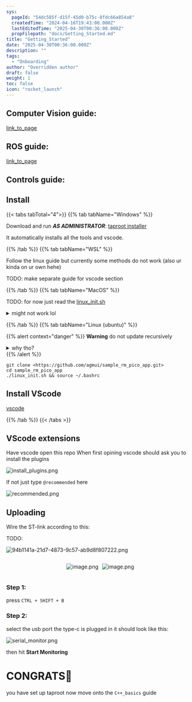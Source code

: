 ```yaml
---
sys:
  pageId: "54dc585f-d15f-45d0-b75c-8fdc66a854a8"
  createdTime: "2024-04-16T19:43:00.000Z"
  lastEditedTime: "2025-04-30T00:36:00.000Z"
  propFilepath: "docs/Getting_Started.md"
title: "Getting_Started"
date: "2025-04-30T00:36:00.000Z"
description: ""
tags:
  - "Onboarding"
author: "Overridden author"
draft: false
weight: 1
toc: false
icon: "rocket_launch"
---
```


## Computer Vision guide:

[link_to_page](86d45bc0-388b-4d26-8848-44f255f73d0e)

## ROS guide:

[link_to_page](3c76c1de-ec8f-46d6-8b0a-294005edc2d5)

## Controls guide:

## Install

{{< tabs tabTotal="4">}}
{{% tab tabName="Windows" %}}

Download and run _**AS ADMINISTRATOR**_: [taproot installer](https://github.com/Thornbots/TeachingFreshies/releases/tag/1.0)

It automatically installs all the tools and vscode.

{{% /tab %}}
{{% tab tabName="WSL" %}}

Follow the linux guide but currently some methods do not work (also ur kinda on ur own hehe)

TODO: make separate guide for vscode section

{{% /tab %}}
{{% tab tabName="MacOS" %}}

TODO: for now just read the [linux_init.sh](https://github.com/agmui/sample_rm_pico_app/blob/main/linux_init.sh)

<details>
<summary>might not work lol</summary>

`brew install libusb pkg-config`

Next install: [vscode](https://code.visualstudio.com/Download)

</details>

{{% /tab %}}
{{% tab tabName="Linux (ubuntu)" %}}

{{% alert context="danger" %}}
**Warning** do not update recursively
<details>
<summary>why tho?</summary>
There are some submodules that may go on for a while (like tinyusb) and I highly
recommend you don't need to get them.
If you want to see what submodules I update just look in `linux_init.sh`
</details>
{{% /alert %}}

```shell
git clone <https://github.com/agmui/sample_rm_pico_app.git>
cd sample_rm_pico_app
./linux_init.sh && source ~/.bashrc
```

## Install VScode

[vscode](https://code.visualstudio.com/Download)

{{% /tab %}}
{{< /tabs >}}

## VScode extensions

Have vscode open this repo
When first opining vscode should ask you to install the plugins

![install_plugins.png](https://prod-files-secure.s3.us-west-2.amazonaws.com/d518164a-d88e-44d1-a4ee-3adb3bd8bce0/89bd30f0-1825-4e77-867b-0a41ce370880/install_plugins.png?X-Amz-Algorithm=AWS4-HMAC-SHA256&X-Amz-Content-Sha256=UNSIGNED-PAYLOAD&X-Amz-Credential=ASIAZI2LB4663AGKJTXA%2F20250515%2Fus-west-2%2Fs3%2Faws4_request&X-Amz-Date=20250515T050929Z&X-Amz-Expires=3600&X-Amz-Security-Token=IQoJb3JpZ2luX2VjEG0aCXVzLXdlc3QtMiJHMEUCIFaF308NrOYGMiTpQy26e0bXlCyyAYx8432sr99Z%2F9xfAiEApBYvI4XCAldAPNtpItWpz%2FiMphyvWgj%2BlpTcmog9vK0q%2FwMIJhAAGgw2Mzc0MjMxODM4MDUiDLWL5PC78RmOyyqLoCrcAx3RYvYByVKvVeFo9DlleUHKea4J0EQo15HnzbNaZIf6dxOTU219mLNHz0w6aaTIy2Wkh%2BnmfalCtBR%2B%2FOIIo6%2B9y2D0GDqvD46mAnxyud9WtXiaZFhmJKeb1m49958LFcZyNtsF7KXjqxlVGtrZlTHgZJCUwLNb7oB7NDf%2B9qk5PxoedT%2ByKFRhwceS3dnSShU5opU5mE3zKsexI02oF8FXmiadYIwzw%2FI0vd72rgXBRIf8Pfm7PIH2FT9mLSMsc7wF5zXQTIH%2BsvB%2BLNowFfqFqa9o9QIP1RhHYEsLf3qqxQfv8%2FrzrGJPg6iinms7OYIyVf4uRr9%2Bbex82civ4lZiPcFn7uixQtz2wQ%2FOcBV3%2BsISuze8pWN%2FnmtyXvhrlfbGuzH0K5B%2BMRQLw%2Fpw%2FrYruRptI7oGsDvgib%2F38aElZI8TgzMfcCDZmb1%2B%2FEvjHufuEmojMvvw25Agqj30uok9rAcG7Lgm7DwneVSDvUdXl0HVGCylK%2FQKIZLjAo0tby9p4lItfI4woNG9EBqqWYvbnG439BwBqEfsD%2BqYq4FB2kt5P6Z58cMBjyKOe1vBrjVeMiGTCWUBzZwAEiDVMLNjzVE1p30I8PHq0qoB9KuLxZnqiEtiXWNyoaXsMMPrlcEGOqUB5RplZ9oMg7i7GEENi4NSF5TMT63RG4tPwLh1g%2BkS%2FN1fPEBp%2FUkqA1o6FiNXGByY%2FiUsjDn5pZZOc1GlljySjibtcB46QwdThQytF0XqDJyrW%2BGRZ2dHLAtWNXaBSbmemT6QhJgvZ7RyfcNYnCQCxfLn52W%2BrM4%2BRncpLcSFVe3IB%2BMTfELT6vb9CJsZ4MBxG4eDZEZUc0hEp4lWtv8p5FoT%2BMmj&X-Amz-Signature=a95a9b80e76384cb62b86df18e18860ffd04769ca3b4eb1339ffa7eb5d98452e&X-Amz-SignedHeaders=host&x-id=GetObject)

If not just type `@recommended` here  

![recommended.png](https://prod-files-secure.s3.us-west-2.amazonaws.com/d518164a-d88e-44d1-a4ee-3adb3bd8bce0/61e661e9-5d85-4dfc-be0d-8d2097a5e793/recommended.png?X-Amz-Algorithm=AWS4-HMAC-SHA256&X-Amz-Content-Sha256=UNSIGNED-PAYLOAD&X-Amz-Credential=ASIAZI2LB4663AGKJTXA%2F20250515%2Fus-west-2%2Fs3%2Faws4_request&X-Amz-Date=20250515T050929Z&X-Amz-Expires=3600&X-Amz-Security-Token=IQoJb3JpZ2luX2VjEG0aCXVzLXdlc3QtMiJHMEUCIFaF308NrOYGMiTpQy26e0bXlCyyAYx8432sr99Z%2F9xfAiEApBYvI4XCAldAPNtpItWpz%2FiMphyvWgj%2BlpTcmog9vK0q%2FwMIJhAAGgw2Mzc0MjMxODM4MDUiDLWL5PC78RmOyyqLoCrcAx3RYvYByVKvVeFo9DlleUHKea4J0EQo15HnzbNaZIf6dxOTU219mLNHz0w6aaTIy2Wkh%2BnmfalCtBR%2B%2FOIIo6%2B9y2D0GDqvD46mAnxyud9WtXiaZFhmJKeb1m49958LFcZyNtsF7KXjqxlVGtrZlTHgZJCUwLNb7oB7NDf%2B9qk5PxoedT%2ByKFRhwceS3dnSShU5opU5mE3zKsexI02oF8FXmiadYIwzw%2FI0vd72rgXBRIf8Pfm7PIH2FT9mLSMsc7wF5zXQTIH%2BsvB%2BLNowFfqFqa9o9QIP1RhHYEsLf3qqxQfv8%2FrzrGJPg6iinms7OYIyVf4uRr9%2Bbex82civ4lZiPcFn7uixQtz2wQ%2FOcBV3%2BsISuze8pWN%2FnmtyXvhrlfbGuzH0K5B%2BMRQLw%2Fpw%2FrYruRptI7oGsDvgib%2F38aElZI8TgzMfcCDZmb1%2B%2FEvjHufuEmojMvvw25Agqj30uok9rAcG7Lgm7DwneVSDvUdXl0HVGCylK%2FQKIZLjAo0tby9p4lItfI4woNG9EBqqWYvbnG439BwBqEfsD%2BqYq4FB2kt5P6Z58cMBjyKOe1vBrjVeMiGTCWUBzZwAEiDVMLNjzVE1p30I8PHq0qoB9KuLxZnqiEtiXWNyoaXsMMPrlcEGOqUB5RplZ9oMg7i7GEENi4NSF5TMT63RG4tPwLh1g%2BkS%2FN1fPEBp%2FUkqA1o6FiNXGByY%2FiUsjDn5pZZOc1GlljySjibtcB46QwdThQytF0XqDJyrW%2BGRZ2dHLAtWNXaBSbmemT6QhJgvZ7RyfcNYnCQCxfLn52W%2BrM4%2BRncpLcSFVe3IB%2BMTfELT6vb9CJsZ4MBxG4eDZEZUc0hEp4lWtv8p5FoT%2BMmj&X-Amz-Signature=dcd62c6c843ab05d911b17ad3680823f69c7427c3ebb811cb19b3c32f52a2a58&X-Amz-SignedHeaders=host&x-id=GetObject)

## Uploading

Wire the ST-link according to this:

TODO:

![94b1141a-21d7-4873-9c57-ab9d8f807222.png](https://prod-files-secure.s3.us-west-2.amazonaws.com/d518164a-d88e-44d1-a4ee-3adb3bd8bce0/e5fad17d-ab82-4300-9f4c-505ab4b1202c/94b1141a-21d7-4873-9c57-ab9d8f807222.png?X-Amz-Algorithm=AWS4-HMAC-SHA256&X-Amz-Content-Sha256=UNSIGNED-PAYLOAD&X-Amz-Credential=ASIAZI2LB4663AGKJTXA%2F20250515%2Fus-west-2%2Fs3%2Faws4_request&X-Amz-Date=20250515T050929Z&X-Amz-Expires=3600&X-Amz-Security-Token=IQoJb3JpZ2luX2VjEG0aCXVzLXdlc3QtMiJHMEUCIFaF308NrOYGMiTpQy26e0bXlCyyAYx8432sr99Z%2F9xfAiEApBYvI4XCAldAPNtpItWpz%2FiMphyvWgj%2BlpTcmog9vK0q%2FwMIJhAAGgw2Mzc0MjMxODM4MDUiDLWL5PC78RmOyyqLoCrcAx3RYvYByVKvVeFo9DlleUHKea4J0EQo15HnzbNaZIf6dxOTU219mLNHz0w6aaTIy2Wkh%2BnmfalCtBR%2B%2FOIIo6%2B9y2D0GDqvD46mAnxyud9WtXiaZFhmJKeb1m49958LFcZyNtsF7KXjqxlVGtrZlTHgZJCUwLNb7oB7NDf%2B9qk5PxoedT%2ByKFRhwceS3dnSShU5opU5mE3zKsexI02oF8FXmiadYIwzw%2FI0vd72rgXBRIf8Pfm7PIH2FT9mLSMsc7wF5zXQTIH%2BsvB%2BLNowFfqFqa9o9QIP1RhHYEsLf3qqxQfv8%2FrzrGJPg6iinms7OYIyVf4uRr9%2Bbex82civ4lZiPcFn7uixQtz2wQ%2FOcBV3%2BsISuze8pWN%2FnmtyXvhrlfbGuzH0K5B%2BMRQLw%2Fpw%2FrYruRptI7oGsDvgib%2F38aElZI8TgzMfcCDZmb1%2B%2FEvjHufuEmojMvvw25Agqj30uok9rAcG7Lgm7DwneVSDvUdXl0HVGCylK%2FQKIZLjAo0tby9p4lItfI4woNG9EBqqWYvbnG439BwBqEfsD%2BqYq4FB2kt5P6Z58cMBjyKOe1vBrjVeMiGTCWUBzZwAEiDVMLNjzVE1p30I8PHq0qoB9KuLxZnqiEtiXWNyoaXsMMPrlcEGOqUB5RplZ9oMg7i7GEENi4NSF5TMT63RG4tPwLh1g%2BkS%2FN1fPEBp%2FUkqA1o6FiNXGByY%2FiUsjDn5pZZOc1GlljySjibtcB46QwdThQytF0XqDJyrW%2BGRZ2dHLAtWNXaBSbmemT6QhJgvZ7RyfcNYnCQCxfLn52W%2BrM4%2BRncpLcSFVe3IB%2BMTfELT6vb9CJsZ4MBxG4eDZEZUc0hEp4lWtv8p5FoT%2BMmj&X-Amz-Signature=2084596300a91e49fb1bfa29dfeeb68e0aa53fc76866e72979ab1a33619fdbf6&X-Amz-SignedHeaders=host&x-id=GetObject)

<div style="display: flex;flex-direction: row; column-gap:10px; max-width: 630px;justify-content: center;">
<div>

![image.png](https://prod-files-secure.s3.us-west-2.amazonaws.com/d518164a-d88e-44d1-a4ee-3adb3bd8bce0/210ecb78-1116-4d7b-b9b7-2292f66fa2c2/image.png?X-Amz-Algorithm=AWS4-HMAC-SHA256&X-Amz-Content-Sha256=UNSIGNED-PAYLOAD&X-Amz-Credential=ASIAZI2LB466VLQG3KDZ%2F20250515%2Fus-west-2%2Fs3%2Faws4_request&X-Amz-Date=20250515T050943Z&X-Amz-Expires=3600&X-Amz-Security-Token=IQoJb3JpZ2luX2VjEG0aCXVzLXdlc3QtMiJGMEQCIFcv7KjBFA9v58PiCX9AG1%2BMEnmKV0pTwvuy9nobopMXAiAHb7pHvMtu%2B8397Gdh3qSIWS%2F%2B7uFdERoiHy6y7w40mSr%2FAwgmEAAaDDYzNzQyMzE4MzgwNSIMNkMOyojucoYIRBVdKtwD1g9KJl8ZJGCTaROwHviFkmZ%2F4SLfkzSW80vGrMRdquAbbB8gXDaX7AbCyRJ5UQ681cxgT59bETMlK2XFgc9Wt8vATrQA137efugZ5FMtInE5b8vMOOXcyOPlPE9trTBo%2BKTJxknP%2B%2FWwy2EoG6exb3xitEyaytRwRVjWNgi9utQVjjhnGAqDxvrl%2Bf93LPaoKftS5Qt2fJ0NYYjw5a5q%2FnBXiiBOd61PbdrBlZA4Ol4xtrRm1lg6%2FIpis90BeV4%2Fu9U6JgHJd5RNRFwRPGWx2k0al6GJzQnpz%2F5viPXFSN2mMDPNytKOjVQVsRvZK54kcN4ig%2BdgfbHW8PE3RwYQnWlSSue1A066KBQoySP0mML0Bwe2bTWe44OguYhey6zkpjwDRthftEBOK7QKpFX%2B6lZa0y%2BucjeVzCvI3o3mNLGg5ZODPeFSAS8wTp8%2FQg6D5Ef%2FJNEeE9oBXKCmKgxwCPQvsJ1tWiVBuhG6rWLe0zf7RKcEHVrK%2Bc5gyrpTl66p842ovTGFfNtvB2gSIMiHjaaa0tewlqChekt4QYpkzteQo8dw7pIHkWISjO%2F6RcSUPsSTJ%2BT%2F3vlCWl05fhVsRBd7ufS8MLiYdNKJW4QKV5DUDv4PoGg8oYPuRtMwh%2BuVwQY6pgFfMrM8BTE7wBPVMg9k0n0i2847r8lFfHvDtTDs%2FYL5%2BpV0s3AdG1UJ8Te2IbS3AY1B%2B%2BN%2BdtUUAZd5RH1eDBcolQlnqDGOKVadgLw78MhTXy4j%2Bdda1RviNK9IOMjG0IWfjocsIjbWEyacMrjsNUAcSMVSEf8imLlXG2OH6rWxGP5FjG12ejbrDOjQ68TypLgdstaW8gTUrYI157GiYkNer3cA3ujh&X-Amz-Signature=0195efaa5b5e9b71ce3abbd3cfd88fe69c4e2f2bc116471a73dba4bcab65daeb&X-Amz-SignedHeaders=host&x-id=GetObject)

</div>
<div>

![image.png](https://prod-files-secure.s3.us-west-2.amazonaws.com/d518164a-d88e-44d1-a4ee-3adb3bd8bce0/33a0fd0f-8ca6-4a86-8e09-26e95ded1fff/image.png?X-Amz-Algorithm=AWS4-HMAC-SHA256&X-Amz-Content-Sha256=UNSIGNED-PAYLOAD&X-Amz-Credential=ASIAZI2LB466VDY5XVVQ%2F20250515%2Fus-west-2%2Fs3%2Faws4_request&X-Amz-Date=20250515T050944Z&X-Amz-Expires=3600&X-Amz-Security-Token=IQoJb3JpZ2luX2VjEG0aCXVzLXdlc3QtMiJHMEUCIQDpckUMV35GWciV29aCqY00oPC9h8hpTMUqzNCuCAPnXgIgIh7z08ZBd9ZyTMwQ4UhO6Sbca4AqCQLK2NmeDesk5Y0q%2FwMIJhAAGgw2Mzc0MjMxODM4MDUiDFEgSDhKy%2By4SidgNCrcAxifwF8rSOyz0QHRjTqtPWA4zHONzeyi6OYbI0UruTH01xSvyYehd3pydfKUzzCnPoa6ih1duONYtPPt%2FDVNjNgEnt65M9bIbHNQi5QynBBXckAjA03h%2FAzpAlhgfObBVfeG9%2FvPvBwhI6AITlKytLRag8yDLgAdlxRy4otxzBhts%2FCOlSAtULU%2F9lnX8Hgm2kY56yndn8p3aJ3OtF%2Fyl%2Fh0zns2c08se3unbG1VKUsWYx3vYDVDkzicbwyHI42p0Bar%2BU8%2F%2BDb8FBhozIhD4b%2Fc9sWCStmHoji1LEULATSIVRSzqonCpGkddZVVaMHEjf7v2zVki5FdH9nZkNyzI1prcTuU04HySVFT9Rck2TDxkOJHPhCCuI0aW3Tou5pUJJdhcU5nyybLAe0ShfTFRohRBp0%2FKjTPTSHS10Ht9v8Vh2XIz%2BMSbmUCYwV%2B6LGJ89DwO%2F4jmtJmYvhZyaaWwhGQIfsFB7QMV%2BWRqpm9ocZop%2BgBD65hkZXDqmd7%2FA90p3prBgzs1qfT0ThYiUr21wJHvvla41wU94PoP0CAURBfBidsIF3ky5ATR%2BoHGqurrzHOEBzDy9TbtoH%2FiQKsdjORHmeA1NNLCc52x2XnOVQbiIAdOwZY76y6pL3RMInqlcEGOqUBIuWYr3beH05b0p3X4ru8RdYg2K52wybri1cPozUUZIwa49E1e6ow8p%2FiywLtA6ySeHofHB4ivCZclCJLL9szlqL73mb%2FAs1OW%2BiKfw5BH0CXoxhIGh8pKH7b8z8Hx%2FFltVdUxQwgwzv4JXgrA2c69CHpAI%2FTQ8dSeAtwNrn9owBCNlka2Fv40LfdoucB76v%2FLi7TSZu8Dj4TJ7whN6Dws1tljnBw&X-Amz-Signature=71823818448a6794383097c479cc99e901284bae15163bd7f6541e963d18228c&X-Amz-SignedHeaders=host&x-id=GetObject)

</div>
</div>

### Step 1:

press `CTRL + SHIFT + B`

### Step 2:

select the usb port the type-c is plugged in it should look like this:

![serial_monitor.png](https://prod-files-secure.s3.us-west-2.amazonaws.com/d518164a-d88e-44d1-a4ee-3adb3bd8bce0/f03f4774-05d4-4393-b6a0-d5efb6d315ab/serial_monitor.png?X-Amz-Algorithm=AWS4-HMAC-SHA256&X-Amz-Content-Sha256=UNSIGNED-PAYLOAD&X-Amz-Credential=ASIAZI2LB4663AGKJTXA%2F20250515%2Fus-west-2%2Fs3%2Faws4_request&X-Amz-Date=20250515T050929Z&X-Amz-Expires=3600&X-Amz-Security-Token=IQoJb3JpZ2luX2VjEG0aCXVzLXdlc3QtMiJHMEUCIFaF308NrOYGMiTpQy26e0bXlCyyAYx8432sr99Z%2F9xfAiEApBYvI4XCAldAPNtpItWpz%2FiMphyvWgj%2BlpTcmog9vK0q%2FwMIJhAAGgw2Mzc0MjMxODM4MDUiDLWL5PC78RmOyyqLoCrcAx3RYvYByVKvVeFo9DlleUHKea4J0EQo15HnzbNaZIf6dxOTU219mLNHz0w6aaTIy2Wkh%2BnmfalCtBR%2B%2FOIIo6%2B9y2D0GDqvD46mAnxyud9WtXiaZFhmJKeb1m49958LFcZyNtsF7KXjqxlVGtrZlTHgZJCUwLNb7oB7NDf%2B9qk5PxoedT%2ByKFRhwceS3dnSShU5opU5mE3zKsexI02oF8FXmiadYIwzw%2FI0vd72rgXBRIf8Pfm7PIH2FT9mLSMsc7wF5zXQTIH%2BsvB%2BLNowFfqFqa9o9QIP1RhHYEsLf3qqxQfv8%2FrzrGJPg6iinms7OYIyVf4uRr9%2Bbex82civ4lZiPcFn7uixQtz2wQ%2FOcBV3%2BsISuze8pWN%2FnmtyXvhrlfbGuzH0K5B%2BMRQLw%2Fpw%2FrYruRptI7oGsDvgib%2F38aElZI8TgzMfcCDZmb1%2B%2FEvjHufuEmojMvvw25Agqj30uok9rAcG7Lgm7DwneVSDvUdXl0HVGCylK%2FQKIZLjAo0tby9p4lItfI4woNG9EBqqWYvbnG439BwBqEfsD%2BqYq4FB2kt5P6Z58cMBjyKOe1vBrjVeMiGTCWUBzZwAEiDVMLNjzVE1p30I8PHq0qoB9KuLxZnqiEtiXWNyoaXsMMPrlcEGOqUB5RplZ9oMg7i7GEENi4NSF5TMT63RG4tPwLh1g%2BkS%2FN1fPEBp%2FUkqA1o6FiNXGByY%2FiUsjDn5pZZOc1GlljySjibtcB46QwdThQytF0XqDJyrW%2BGRZ2dHLAtWNXaBSbmemT6QhJgvZ7RyfcNYnCQCxfLn52W%2BrM4%2BRncpLcSFVe3IB%2BMTfELT6vb9CJsZ4MBxG4eDZEZUc0hEp4lWtv8p5FoT%2BMmj&X-Amz-Signature=3b92bde605a954bba244b31e15804d748c96943eb56070e2ec5f081178c991a2&X-Amz-SignedHeaders=host&x-id=GetObject)

then hit **Start Monitoring**

# CONGRATS🎉

you have set up taproot now move onto the `C++_basics` guide
